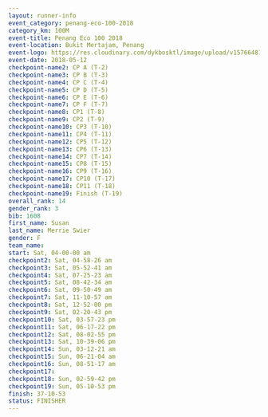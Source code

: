 ```yaml
--- 
layout: runner-info 
event_category: penang-eco-100-2018 
category_km: 100M 
event-title: Penang Eco 100 2018 
event-location: Bukit Mertajam, Penang 
event-logo: https://res.cloudinary.com/dykbosktl/image/upload/v1576648106/Logo/Logo_lovxhg.jpg 
event-date: 2018-05-12 
checkpoint-name2: CP A (T-2) 
checkpoint-name3: CP B (T-3) 
checkpoint-name4: CP C (T-4) 
checkpoint-name5: CP D (T-5) 
checkpoint-name6: CP E (T-6) 
checkpoint-name7: CP F (T-7) 
checkpoint-name8: CP1 (T-8) 
checkpoint-name9: CP2 (T-9) 
checkpoint-name10: CP3 (T-10) 
checkpoint-name11: CP4 (T-11) 
checkpoint-name12: CP5 (T-12) 
checkpoint-name13: CP6 (T-13) 
checkpoint-name14: CP7 (T-14) 
checkpoint-name15: CP8 (T-15) 
checkpoint-name16: CP9 (T-16) 
checkpoint-name17: CP10 (T-17) 
checkpoint-name18: CP11 (T-18) 
checkpoint-name19: Finish (T-19) 
overall_rank: 14
gender_rank: 3
bib: 1608
first_name: Susan
last_name: Merrie Swier
gender: F
team_name: 
start: Sat, 04-00-00 am
checkpoint2: Sat, 04-58-26 am
checkpoint3: Sat, 05-52-41 am
checkpoint4: Sat, 07-25-23 am
checkpoint5: Sat, 08-42-34 am
checkpoint6: Sat, 09-50-49 am
checkpoint7: Sat, 11-10-57 am
checkpoint8: Sat, 12-52-00 pm
checkpoint9: Sat, 02-20-43 pm
checkpoint10: Sat, 03-57-23 pm
checkpoint11: Sat, 06-17-22 pm
checkpoint12: Sat, 08-02-55 pm
checkpoint13: Sat, 10-39-06 pm
checkpoint14: Sun, 03-12-21 am
checkpoint15: Sun, 06-21-04 am
checkpoint16: Sun, 08-51-17 am
checkpoint17: 
checkpoint18: Sun, 02-59-42 pm
checkpoint19: Sun, 05-10-53 pm
finish: 37-10-53
status: FINISHER
--- 
```

